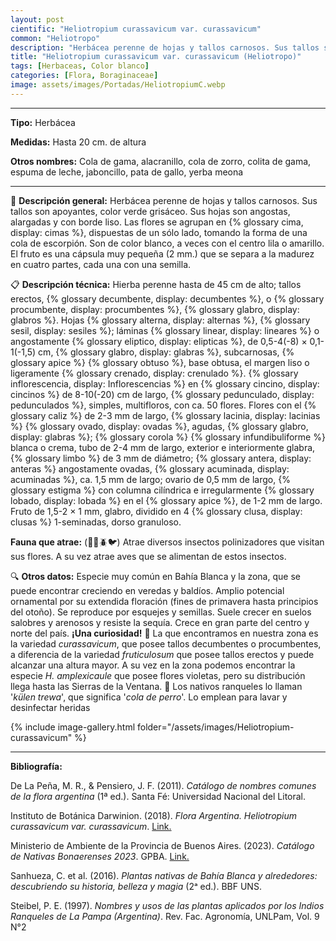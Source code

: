 ```yaml
---
layout: post
cientific: "Heliotropium curassavicum var. curassavicum"
common: "Heliotropo"
description: "Herbácea perenne de hojas y tallos carnosos. Sus tallos son apoyantes, color verde grisáceo. Sus hojas son angostas, alargadas y con borde liso. Las flores se agrupan en cimas, dispuestas de un sólo lado, tomando la forma de una cola de escorpión. Son de color blanco, a veces con el centro lila o amarillo. El fruto es una cápsula muy pequeña (2 mm.) que se separa a la madurez en cuatro partes, cada una con una semilla."
title: "Heliotropium curassavicum var. curassavicum (Heliotropo)"
tags: [Herbaceas, Color blanco]
categories: [Flora, Boraginaceae]
image: assets/images/Portadas/HeliotropiumC.webp
---
```


***

**Tipo:** Herbácea

**Medidas:** Hasta 20 cm. de altura

**Otros nombres:** Cola de gama, alacranillo, cola de zorro, colita de gama, espuma de leche, jaboncillo, pata de gallo, yerba meona

***

🌱 **Descripción general:** Herbácea perenne de hojas y tallos carnosos. Sus tallos son apoyantes, color verde grisáceo. Sus hojas son angostas, alargadas y con borde liso. Las flores se agrupan en {% glossary cima, display: cimas %}, dispuestas de un sólo lado, tomando la forma de una cola de escorpión. Son de color blanco, a veces con el centro lila o amarillo. El fruto es una cápsula muy pequeña (2 mm.) que se separa a la madurez en cuatro partes, cada una con una semilla.

📋 **Descripción técnica:** Hierba perenne hasta de 45 cm de alto; tallos erectos, {% glossary decumbente, display: decumbentes %}, o {% glossary procumbente, display: procumbentes %}, {% glossary glabro, display: glabros %}. Hojas {% glossary alterna, display: alternas %}, {% glossary sesil, display: sesiles %}; láminas {% glossary linear, display: lineares %} o angostamente {% glossary eliptico, display: elipticas %}, de 0,5-4(-8) × 0,1-1(-1,5) cm, {% glossary glabro, display: glabras %}, subcarnosas, {% glossary apice %} {% glossary obtuso %}, base obtusa, el margen liso o ligeramente {% glossary crenado, display: crenulado %}. {% glossary inflorescencia, display: Inflorescencias %} en {% glossary cincino, display: cincinos %} de 8-10(-20) cm de largo, {% glossary pedunculado, display: pedunculados %}, simples, multifloros, con ca. 50 flores. Flores con el {% glossary caliz %} de 2-3 mm de largo, {% glossary lacinia, display: lacinias %} {% glossary ovado, display: ovadas %}, agudas, {% glossary glabro, display: glabras %}; {% glossary corola %} {% glossary infundibuliforme %} blanca o crema, tubo de 2-4 mm de largo, exterior e interiormente glabra, {% glossary limbo %} de 3 mm de diámetro; {% glossary antera, display: anteras %} angostamente ovadas, {% glossary acuminada, display: acuminadas %}, ca. 1,5 mm de largo; ovario de 0,5 mm de largo, {% glossary estigma %} con columna cilíndrica e irregularmente {% glossary lobado, display: lobada %} en el {% glossary apice %}, de 1-2 mm de largo. Fruto de 1,5-2 × 1 mm, glabro, dividido en 4 {% glossary clusa, display: clusas %} 1-seminadas, dorso granuloso.

**Fauna que atrae:** (🦋🐝🪲🐦) Atrae diversos insectos polinizadores que visitan sus flores. A su vez atrae aves que se alimentan de estos insectos.

🔍 **Otros datos:** Especie muy común en Bahía Blanca y la zona, que se puede encontrar creciendo en veredas y baldíos. Amplio potencial ornamental por su extendida floración (fines de primavera hasta principios del otoño). Se reproduce por esquejes y semillas. Suele crecer en suelos salobres y arenosos y resiste la sequía. Crece en gran parte del centro y norte del país. 
**¡Una curiosidad!** 👀 La que encontramos en nuestra zona es la variedad *curassavicum*, que posee tallos decumbentes o procumbentes, a diferencia de la variedad *fruticulosum* que posee tallos erectos y puede alcanzar una altura mayor. A su vez en la zona podemos encontrar la especie *H. amplexicaule* que posee flores violetas, pero su distribución llega hasta las Sierras de la Ventana.
👀 Los nativos ranqueles lo llaman '*külen trewa*', que significa '*cola de perro*'. Lo emplean para lavar y desinfectar heridas

 {% include image-gallery.html folder="/assets/images/Heliotropium-curassavicum" %}

***

**Bibliografía:**

De La Peña, M. R., & Pensiero, J. F. (2011). *Catálogo de nombres comunes de la flora argentina* (1ª ed.). Santa Fé: Universidad Nacional del Litoral.

Instituto de Botánica Darwinion. (2018). *Flora Argentina. Heliotropium curassavicum var. curassavicum*. [Link.](https://buscador.floraargentina.edu.ar/species/details/7221)

Ministerio de Ambiente de la Provincia de Buenos Aires. (2023). *Catálogo de Nativas Bonaerenses 2023*. GPBA. [Link.](https://www.ambiente.gba.gob.ar/pdfs/002_Catalogo_Nativas_ABRIL2024.pdf)

Sanhueza, C. et al. (2016). *Plantas nativas de Bahía Blanca y alrededores: descubriendo su historia, belleza y magia* (2ᵃ ed.). BBF UNS.

Steibel, P. E. (1997). *Nombres y usos de las plantas aplicados por los Indios Ranqueles de La Pampa (Argentina)*. Rev. Fac. Agronomía, UNLPam, Vol. 9 N°2
